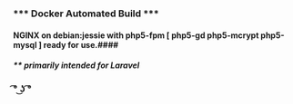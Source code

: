 ### *** Docker Automated Build *** ###

#### NGINX on debian:jessie with php5-fpm [ php5-gd php5-mcrypt php5-mysql ] ready for use.####
##### ** primarily intended for Laravel #####

### ͡° ͜ʖ ͡° ###
